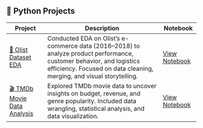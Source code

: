 ## 🐍 Python Projects

| Project | Description | Notebook |
|--------|-------------|----------|
| [🛒 Olist Dataset EDA](https://github.com/keshav-9636/python_projects/blob/main/Olist%20Dataset%20EDA.ipynb) | Conducted EDA on Olist’s e-commerce data (2016–2018) to analyze product performance, customer behavior, and logistics efficiency. Focused on data cleaning, merging, and visual storytelling. | [View Notebook](https://github.com/keshav-9636/python_projects/blob/main/Olist%20Dataset%20EDA.ipynb) |
| [🎬 TMDb Movie Data Analysis](https://github.com/keshav-9636/python_projects/blob/main/TmDB%20Data%20Analysis%20using%20python.ipynb) | Explored TMDb movie data to uncover insights on budget, revenue, and genre popularity. Included data wrangling, statistical analysis, and data visualization. | [View Notebook](https://github.com/keshav-9636/python_projects/blob/main/TmDB%20Data%20Analysis%20using%20python.ipynb) |
